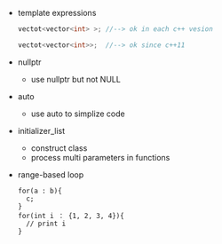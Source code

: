+ template expressions
  ```cpp
  vectot<vector<int> >; //--> ok in each c++ vesion
  
  vectot<vector<int>>;  //--> ok since c++11
  ```

+ nullptr
  + use nullptr but not NULL

+ auto
  + use auto to simplize code

+ initializer_list
  + construct class
  + process multi parameters in functions

+ range-based loop
  ```
  for(a : b){
    c;
  }
  for(int i ： {1, 2, 3, 4}){
    // print i
  }
  ```
